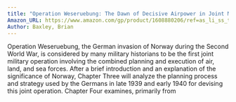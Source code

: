 ```yaml
---
title: "Operation Weseruebung: The Dawn of Decisive Airpower in Joint Military Operations"
Amazon_URL: https://www.amazon.com/gp/product/1608880206/ref=as_li_ss_tl?ie=UTF8&linkCode=ll1&tag=internetbo00a-20
Author: Baxley, Brian
---
```

Operation Weseruebung, the German invasion of Norway during the Second World War, is considered by many military historians to be the first joint military operation involving the combined planning and execution of air, land, and sea forces. After a brief introduction and an explanation of the significance of Norway, Chapter Three will analyze the planning process and strategy used by the Germans in late 1939 and early 1940 for devising this joint operation. Chapter Four examines, primarily from 